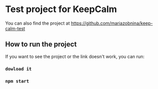 # Test project for KeepCalm

You can also find the project at https://github.com/mariazobnina/keep-calm-test

## How to run the project

If you want to see the project or the link doesn't work, you can run:

### `dowload it`
### `npm start`


